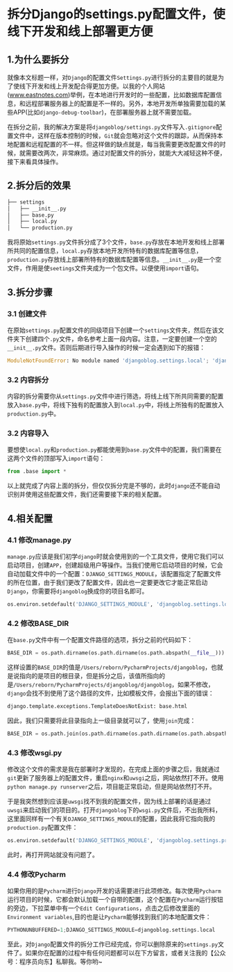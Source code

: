 # 拆分Django的settings.py配置文件，使线下开发和线上部署更方便

## 1.为什么要拆分

就像本文标题一样，对`Django`的配置文件`Settings.py`进行拆分的主要目的就是为了使线下开发和线上开发配合得更加方便。以我的个人网站(www.eastnotes.com)举例，在本地进行开发时的一些配置，比如数据库配置信息，和远程部署服务器上的配置是不一样的。另外，本地开发所单独需要加载的某些APP(比如`django-debug-toolbar`)，在部署服务器上就不需要加载。

在拆分之前，我的解决方案是将`djangoblog/settings.py`文件写入`.gitignore`配置文件中，这样在版本控制的时候，`Git`就会忽略对这个文件的跟踪，从而保持本地配置和远程配置的不一样。但这样做的缺点就是，每当我需要更改配置文件的时候，就需要改两次，非常麻烦。通过对配置文件的拆分，就能大大减轻这种不便，接下来看具体操作。

## 2.拆分后的效果

```bash
├── settings
│   ├── __init__.py
│   ├── base.py
│   ├── local.py
│   └── production.py
```

我将原始`settings.py`文件拆分成了3个文件，`base.py`存放在本地开发和线上部署所共同的配置信息，`local.py`存放本地开发所特有的数据库配置等信息，`production.py`存放线上部署所特有的数据库配置等信息。`__init__.py`是一个空文件，作用是使`seetings`文件夹成为一个包文件。以便使用`import`语句。

## 3.拆分步骤

### 3.1 创建文件

在原始`settings.py`配置文件的同级项目下创建一个`settings`文件夹，然后在该文件夹下创建四个`.py`文件，命名参考上面一段内容。注意，一定要创建一个空的`__init__.py`文件。否则后期进行导入操作的时候一定会遇到如下的报错：

```python
ModuleNotFoundError: No module named 'djangoblog.settings.local'; 'djangoblog.settings' is not a package
```

### 3.2 内容拆分

内容的拆分需要你从`settings.py`文件中进行筛选，将线上线下所共同需要的配置放入`base.py`中，将线下独有的配置放入到`local.py`中，将线上所独有的配置放入`production.py`中。

### 3.2 内容导入

要想使`local.py`和`production.py`都能使用到`base.py`文件中的配置，我们需要在这两个文件的顶部写入`import`语句：

```python
from .base import *
```

以上就完成了内容上面的拆分，但仅仅拆分完是不够的，此时`django`还不能自动识别并使用这些配置文件，我们还需要接下来的相关配置。

## 4.相关配置

### 4.1 修改manage.py

`manage.py`应该是我们初学`django`时就会使用到的一个工具文件，使用它我们可以启动项目，创建`APP`，创建超级用户等操作。当我们使用它启动项目的时候，它会自动加载文件中的一个配置：`DJANGO_SETTINGS_MODULE`，该配置指定了配置文件的所在位置，由于我们更改了配置文件，因此也一定要更改它才能正常启动`Django`，你需要将`djangoblog`换成你的项目名即可。

```python
os.environ.setdefault('DJANGO_SETTINGS_MODULE', 'djangoblog.settings.local')
```

### 4.2 修改BASE_DIR

在`base.py`文件中有一个配置文件路径的选项，拆分之前的代码如下：

```python
BASE_DIR = os.path.dirname(os.path.dirname(os.path.abspath(__file__)))
```

这样设置的`BASE_DIR`的值是`/Users/reborn/PycharmProjects/djangoblog`，也就是说指向的是项目的根目录，但是拆分之后，该值所指向的是`/Users/reborn/PycharmProjects/djangoblog/djangoblog`，如果不修改，`django`会找不到使用了这个路径的文件，比如模板文件，会报出下面的错误：

```python
django.template.exceptions.TemplateDoesNotExist: base.html
```

因此，我们只需要将此目录指向上一级目录就可以了，使用`join`完成：

```python
BASE_DIR = os.path.join(os.path.dirname(os.path.dirname(os.path.abspath(__file__))), "..")
```

### 4.3 修改wsgi.py

修改这个文件的需求是我在部署时才发现的，在完成上面的步骤之后，我就通过`git`更新了服务器上的配置文件，重启`nginx`和`uwsgi`之后，网站依然打不开。使用`python manage.py runserver`之后，项目能正常启动，但是网站依然打不开。

于是我突然想到应该是`uwsgi`找不到我的配置文件，因为线上部署的话是通过`uwsgi`来启动我们的项目的。打开`djangoblog`下的`wsgi.py`文件后，不出我所料，这里面同样有一个有关`DJANGO_SETTINGS_MODULE`的配置，因此我将它指向我的`production.py`配置文件：

```python
os.environ.setdefault('DJANGO_SETTINGS_MODULE', 'djangoblog.settings.production')
```

此时，再打开网站就没有问题了。

### 4.4 修改Pycharm

如果你用的是`Pycharm`进行`Django`开发的话需要进行此项修改。每次使用`Pycharm`运行项目的时候，它都会默认加载一个自带的配置，这个配置在`Pycharm`运行按钮的旁边，下拉菜单中有一个`Edit Configurations`，点击之后修改里面的`Environment variables`,目的也是让`Pycharm`能够找到我们的本地配置文件：

```python
PYTHONUNBUFFERED=1;DJANGO_SETTINGS_MODULE=djangoblog.settings.local
```

至此，对`Django`配置文件的拆分工作已经完成，你可以删除原来的`settings.py`文件了。如果你在配置的过程中有任何问题都可以在下方留言，或者关注我的【公众号：程序员向东】私聊我。等你哟~